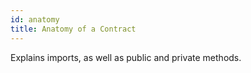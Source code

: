 ```yaml
---
id: anatomy
title: Anatomy of a Contract
---
```

Explains imports, as well as public and private methods.